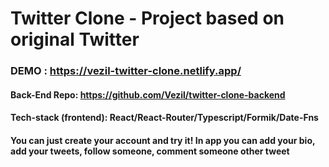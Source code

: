 # Twitter Clone - Project based on original Twitter

### DEMO : https://vezil-twitter-clone.netlify.app/

#### Back-End Repo: https://github.com/Vezil/twitter-clone-backend

#### Tech-stack (frontend): React/React-Router/Typescript/Formik/Date-Fns

#### You can just create your account and try it! In app you can add your bio, add your tweets, follow someone, comment someone other tweet
